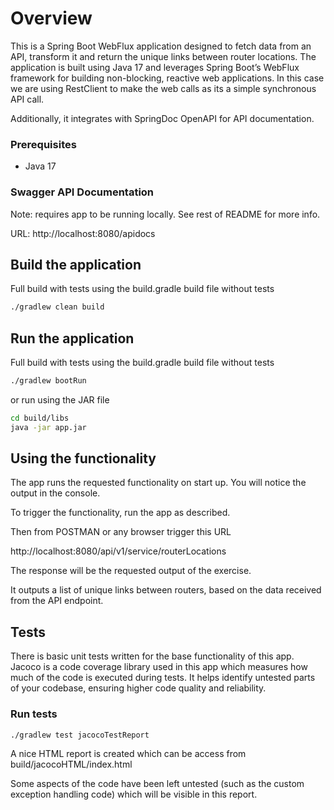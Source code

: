 # Overview
This is a Spring Boot WebFlux application designed to fetch data from an API, transform it and return the unique links between router locations. 
The application is built using Java 17 and leverages Spring Boot’s WebFlux framework for building non-blocking, reactive web applications. In this case we are using RestClient to make the web calls as its a simple synchronous API call.

Additionally, it integrates with SpringDoc OpenAPI for API documentation.

### Prerequisites
- Java 17

### Swagger API Documentation
Note: requires app to be running locally. See rest of README for more info.

URL: http://localhost:8080/apidocs

## Build the application
Full build with tests using the build.gradle build file without tests
```bash
./gradlew clean build
```

## Run the application
Full build with tests using the build.gradle build file without tests
```bash
./gradlew bootRun
```

or run using the JAR file
```bash
cd build/libs
java -jar app.jar
``` 
## Using the functionality
The app runs the requested functionality on start up. You will notice the output in the console.

To trigger the functionality, run the app as described.

Then from POSTMAN or any browser trigger this URL

http://localhost:8080/api/v1/service/routerLocations

The response will be the requested output of the exercise.

It outputs a list of unique links between routers, based on the data received from the API endpoint.

## Tests
There is basic unit tests written for the base functionality of this app.
Jacoco is a code coverage library used in this app which measures how much of the code is executed during tests. It helps identify untested parts of your codebase, ensuring higher code quality and reliability.

### Run tests
```bash
./gradlew test jacocoTestReport
```
A nice HTML report is created which can be access from build/jacocoHTML/index.html

Some aspects of the code have been left untested (such as the custom exception handling code) which will be visible in this report.
